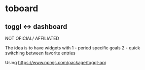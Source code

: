 # toboard
## toggl <-> dashboard
NOT OFICIAL/ AFFILIATED

The idea is to have widgets with 
1 - period specific goals
2 - quick switching between favorite entries

Using https://www.npmjs.com/package/toggl-api


